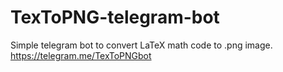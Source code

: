 # TexToPNG-telegram-bot
Simple telegram bot to convert LaTeX math code to .png image.
https://telegram.me/TexToPNGbot
